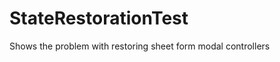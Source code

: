 StateRestorationTest
====================

Shows the problem with restoring sheet form modal controllers